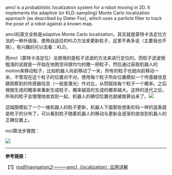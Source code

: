 amcl is a probabilistic localization system for a robot moving in 2D. It implements the adaptive \(or KLD-sampling\) Monte Carlo localization approach \(as described by Dieter Fox\), which uses a particle filter to track the pose of a robot against a known map.

amcl的英文全称是adaptive Monte Carlo localization，其实就是蒙特卡洛定位方法的一种升级版，使用自适应的KLD方法来更新粒子，这里不再多说（主要我也不熟），有兴趣的可以去看：KLD。

而mcl（蒙特卡洛定位）法使用的是粒子滤波的方法来进行定位的。而粒子滤波很粗浅的说就是一开始在地图空间很均匀的撒一把粒子，然后通过获取机器人的motion来移动粒子，比如机器人向前移动了一米，所有的粒子也就向前移动一米，不管现在这个粒子的位置对不对。使用每个粒子所处位置模拟一个传感器信息跟观察到的传感器信息（一般是激光）作对比，从而赋给每个粒子一个概率。之后根据生成的概率来重新生成粒子，概率越高的生成的概率越大。这样的迭代之后，所有的粒子会慢慢地收敛到一起，机器人的确切位置也就被推算出来了。![](https://img-blog.csdn.net/20151125153000523)

这幅图模拟了一个一维机器人的粒子更新，机器人下面那些想条形码一样的竖条就是粒子的分布了，可以看到粒子随着机器人的移动与更新会逐渐的收敛到机器人的正确位置上。

mcl算法步骤图：

![](https://img-blog.csdn.net/20151125153407039)

---

**参考链接：**

【1】[ros的navigation之———amcl（localization）应用详解](https://blog.csdn.net/chenxingwangzi/article/details/50038413)

